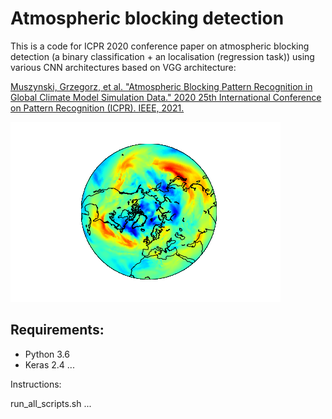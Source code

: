 # Atmospheric blocking detection

This is a code for ICPR 2020 conference paper on atmospheric blocking detection (a binary classification + an localisation (regression task)) using various CNN architectures based on VGG architecture:

[Muszynski, Grzegorz, et al. "Atmospheric Blocking Pattern Recognition in Global Climate Model Simulation Data." 2020 25th International Conference on Pattern Recognition (ICPR). IEEE, 2021.](https://ieeexplore.ieee.org/abstract/document/9412736)

![atmospheric blocking](out.gif)

Requirements: 
-------------
* Python 3.6
* Keras 2.4
...

Instructions:

run_all_scripts.sh
...